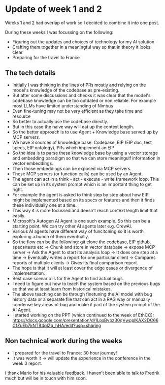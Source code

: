 # Update of week 1 and 2

Weeks 1 and 2 had overlap of work so I decided to combine it into one post. 

During these weeks I was focussing on the following:
- Figuring out the updates and choices of technology for my AI solution
- Crafting them together in a meaningful way so that in theory it looks clear 
- Preparing for the travel to France

## The tech details
- Initially I was thinking in the lines of PRs mostly and relying on the model's knowledge of the codebase as pre-existing. 
- But after some discussions and checks it was clear that the model's codebase knowledge can be too outdated or non reliable. For example most LLMs have limited understanding of Nimbus
- Even fine-tuning may not be very efficient as they take time and resource
- So better to actually use the codebase directly. 
- But in this case the naive way will eat up the context length. 
- So the better approach is to use Agent + Knowledge base served up by MCP servers. 
- We have 3 sources of knowledge base: Codebase, EIP (EIP doc, test specs, EIP ontology), PRs which implement an EIP
- So the idea is to parse these knowledge base by using a vector storage and embedding paradigm so that we can store meaningulf information in vector embeddings.
- Then those embeddings can be exposed via MCP servers. 
- These MCP servers (or function calls) can be used by an Agent. 
- The agent can act in a  think - act - execute - write framework loop. This can be set up in its system prompt which is an important thing to get right.
- For example the agent is asked to think step by step about how EIP might be implemented based on its specs or features and then it finds these individually one at a time. 
- This way it is more focussed and doesn't reach context length limit that easily. 
- Microsoft's Autogen AI Agent is one such example. So this can be a starting point. We can try other AI agents later e.g. CrewAI. 
- Various AI agents have different way of funcitoning so it is worth exploring a bunch of them eventually. 
- So the flow can be the following: git clone the codebase, EIP github, specs/tests etc -> Chunk and store in vector database -> expose MCP server -> Ask the Agent to start its analysis loop -> It does one step at a time -> Eventually writes a report for one particular client -> Compares reports of multiple clients -> Gives its final comparison report. 
- The hope is that it will at least cover the edge cases or divergence of implementation. 
- Best case scenario is for the Agent to find actual bugs. 
- I need to figure out how to teach the system based on the previous bugs so that we at least learn from historical mistakes.
- The above teaching can be through finetuning the AI model with bug history data or a separate file that can act in a RAG way or manually condense key areas of bug and make it part of the system prompt of the AI Agent.
- I started working on the PPT (which continued to the week of EthCC): https://docs.google.com/presentation/d/1LpxBvbz30qVwpplKAX2DC66CfZuEb7kNTB4qlZq_hHA/edit?usp=sharing  

## Non technical work during the weeks
- I prepared for the travel to France: 30 hour journey! 
- It was worth it -> will update the experience in the conference in the week 3 report. 

I thank Mario for his valuable feedback. I haven't been able to talk to Fredrik much but will be in touch with him soon.
